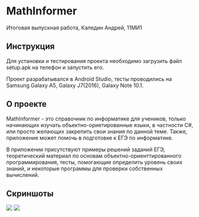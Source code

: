 # MathInformer
Итоговая выпускная работа, Каледин Андрей, 11МИ1

## Инструкция
Для установки и тестирования проекта необходимо загрузить файл setup.apk на телефон и запустить его.

Проект разрабатывался в Android Studio, тесты проводились на Samsung Galaxy A5, Galaxy J7(2016), Galaxy Note 10.1.

## О проекте
MathInformer - это справочник по информатике для учеников, только начинающих изучать объектно-ориетированные языки, в частности C#, или просто желающих закрепить свои знания по данной теме. Также, приложение может помочь в подготовке к ЕГЭ по информатике.

В приложении присутствуют примеры решений заданий ЕГЭ, теоретический материал по основам объектно-ориенттированного программирования, тесты, помогающие определить уровень своих знаний, и некоторые программы для проверки собственных вычислений.

## Скриншоты 


![](https://github.com/raskolnikoff1147/MathInformer/blob/master/Screenshots/main_page.jpg)
![](https://github.com/raskolnikoff1147/MathInformer/blob/master/Screenshots/main.jpg)
